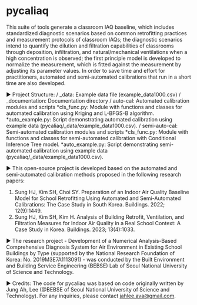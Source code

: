 # pycaliaq
This suite of tools generate a classroom IAQ baseline, which includes standardized diagnostic scenarios based on common retrofitting practices and measurement protocols of classroom IAQs; the diagnostic scenarios intend to quantify the dilution and filtration capabilities of classrooms through deposition, infiltration, and natural/mechanical ventilations when a high concentration is observed; the first principle model is developed to normalize the measurement, which is fitted against the measurement by adjusting its parameter values. In order to save time and effort for practitioners, automated and semi-automated calibrations that run in a short time are also developed.

▶ Project Structure:
 / _data: Example data file (example_data1000.csv)
 / _documentation: Documentation directory
 / auto-cal: Automated calibration modules and scripts
   *cls_func.py: Module with functions and classes for automated calibration using Kriging and L-BFGS-B algorithm.
   *auto_example.py: Script demonstrating automated calibration using example data (pycaliaq/_data/example_data1000.csv).
 / semi-auto-cal: Semi-automated calibration modules and scripts
   *cls_func.py: Module with functions and classes for semi-automated calibration with Conditional Inference Tree model.
   *auto_example.py: Script demonstrating semi-automated calibration using example data (pycaliaq/_data/example_data1000.csv).

▶ This open-source project is developed based on the automated and semi-automated calibration methods proposed in the following research papers:
1. Sung HJ, Kim SH, Choi SY. Preparation of an Indoor Air Quality Baseline Model for School Retrofitting Using Automated and Semi-Automated Calibrations: The Case Study in South Korea. Buildings. 2022; 12(9):1449.
2. Sung HJ, Kim SH, Kim H. Analysis of Building Retrofit, Ventilation, and Filtration Measures for Indoor Air Quality in a Real School Context: A Case Study in Korea. Buildings. 2023; 13(4):1033.

▶ The research project - Development of a Numerical Analysis-Based Comprehensive Diagnosis System for Air Environment in Existing School Buildings by Type (supported by the National Research Foundation of Korea: No. 2019M3E7A1113091) - was conducted by the Built Environment and Building Service Engineering (BEBSE) Lab of Seoul National University of Science and Technology.

▶ Credits:
The code for pycaliaq was based on code originally written by Jung Ah, Lee (@BEBSE of Seoul National University of Science and Technology).
For any inquiries, please contact jahlee.ava@gmail.com.
